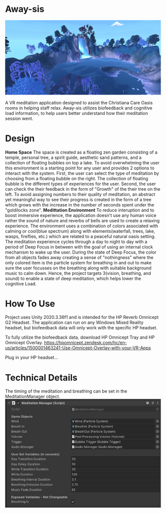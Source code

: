 # Away-sis

![Preview](Images/preview.png)

A VR meditation application designed to assist the Christiana Care Oasis rooms in helping staff relax. Away-sis utilizes biofeedback and cognitive load information, to help users better understand how their meditation session went.

# Design
<b>Home Space</b>
The space is created as a floating zen garden consisting of a temple, personal tree, a spirit guide, aesthetic sand patterns, and a collection of floating bubbles on top a lake.
To avoid overwhelming the user this environment is a starting point for any user and provides 2 options to interact with the system. 
First, the user can select the type of meditation by choosing from a floating bubble on the right. The collection of floating bubble is the different types of experiences for the user.
Second, the user can check the their feedback in the form of "Growth" of the their tree on the left. To avoid assigning numbers to their quality of meditation, an abstract yet meaningful way to see their progress is created in the form of a tree which grows with the increase in the number of seconds spent under the "goldilocks zone".
<b>Medittation Environment</b>
To reduce interuption and to boost immersive experience, the application doesn't use any human voice rather the sound of nature and reverbs of bells are used to create a relaxing experience. The environment uses a combination of colors associated with calming or cool(blue spectrum) along with elements(waterfall, trees, lake, wasps, fireflies, etc.) which are related to a peaceful natural oasis setting. 
The meditation experience cycles through a day to night to day with a period of Deep Focus in between with the goal of using an internal clock mechanism to wake up the user.
During the state of Deep Focus, the color from all objects fades away creating a sense of "nothingness" where the only colored item is the particle system for breathing in and out to make sure the user focusses on the breathing along with suitable background music to calm down. Hence, the project targets 3(vision, breathing, and sound) to enable a state of deep meditation, which helps lower the cognitive Load. 

# How To Use

Project uses Unity 2020.3.36f1 and is intended for the HP Reverb Omnicept G2 Headset. The application can run on any Windows Mixed Reality headset, but biofeedback data will only work with the specific HP headset.

To fully utilize the biofeedback data, download HP Omnicept Tray and HP Omnicept Overlay. https://hpomnicept.zendesk.com/hc/en-us/articles/1500001463241-Use-Omnicept-Overlay-with-your-VR-Apps

Plug in your HP headset...

# Technical Details
The timing of the meditation and breathing can be set in the MeditationManager object.
![](Images/medManager.png)
